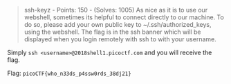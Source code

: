 > ssh-keyz - Points: 150 - (Solves: 1005)
> As nice as it is to use our webshell, sometimes its helpful to connect directly to our machine. To do so, please add your own public key to ~/.ssh/authorized_keys, using the webshell. The flag is in the ssh banner which will be displayed when you login remotely with ssh to with your username.

Simply `ssh <username>@2018shell1.picoctf.com` and you will receive the flag.

Flag: `picoCTF{who_n33ds_p4ssw0rds_38dj21}`

